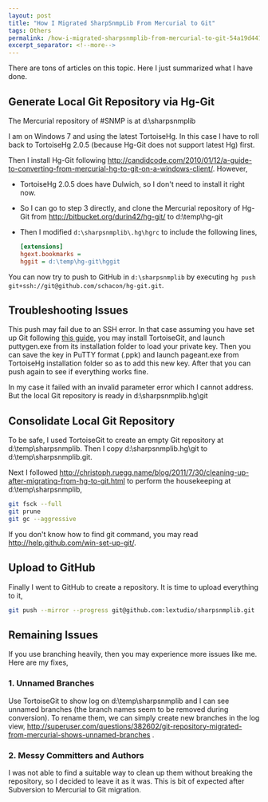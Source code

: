 ```yaml
---
layout: post
title: "How I Migrated SharpSnmpLib From Mercurial to Git"
tags: Others
permalink: /how-i-migrated-sharpsnmplib-from-mercurial-to-git-54a19d4419a5
excerpt_separator: <!--more-->
---
```

There are tons of articles on this topic. Here I just summarized what I have done.
<!--more-->

## Generate Local Git Repository via Hg-Git

The Mercurial repository of #SNMP is at d:\sharpsnmplib

I am on Windows 7 and using the latest TortoiseHg. In this case I have to roll back to TortoiseHg 2.0.5 (because Hg-Git does not support latest Hg) first.

Then I install Hg-Git following http://candidcode.com/2010/01/12/a-guide-to-converting-from-mercurial-hg-to-git-on-a-windows-client/. However,

* TortoiseHg 2.0.5 does have Dulwich, so I don't need to install it right now.
* So I can go to step 3 directly, and clone the Mercurial repository of Hg-Git from http://bitbucket.org/durin42/hg-git/ to d:\temp\hg-git
* Then I modified `d:\sharpsnmplib\.hg\hgrc` to include the following lines,

  ``` ini
  [extensions]
  hgext.bookmarks =
  hggit = d:\temp\hg-git\hggit
  ```

You can now try to push to GitHub in `d:\sharpsnmplib` by executing `hg push git+ssh://git@github.com/schacon/hg-git.git`.

## Troubleshooting Issues

This push may fail due to an SSH error. In that case assuming you have set up Git following [this guide](http://help.github.com/win-set-up-git/), you may install TortoiseGit, and launch puttygen.exe from its installation folder to load your private key. Then you can save the key in PuTTY format (.ppk) and launch pageant.exe from TortoiseHg installation folder so as to add this new key. After that you can push again to see if everything works fine.

In my case it failed with an invalid parameter error which I cannot address. But the local Git repository is ready in d:\sharpsnmplib\.hg\git

## Consolidate Local Git Repository

To be safe, I used TortoiseGit to create an empty Git repository at d:\temp\sharpsnmplib. Then I copy d:\sharpsnmplib\.hg\git to d:\temp\sharpsnmplib\.git.

Next I followed http://christoph.ruegg.name/blog/2011/7/30/cleaning-up-after-migrating-from-hg-to-git.html to perform the housekeeping at d:\temp\sharpsnmplib,

``` bash
git fsck --full
git prune
git gc --aggressive
```

If you don't know how to find git command, you may read http://help.github.com/win-set-up-git/.

## Upload to GitHub

Finally I went to GitHub to create a repository. It is time to upload everything to it,

``` bash
git push --mirror --progress git@github.com:lextudio/sharpsnmplib.git
```

## Remaining Issues

If you use branching heavily, then you may experience more issues like me. Here are my fixes,

### 1. Unnamed Branches

Use TortoiseGit to show log on d:\temp\sharpsnmplib and I can see unnamed branches (the branch names seem to be removed during conversion). To rename them, we can simply create new branches in the log view, http://superuser.com/questions/382602/git-repository-migrated-from-mercurial-shows-unnamed-branches .

### 2. Messy Committers and Authors

I was not able to find a suitable way to clean up them without breaking the repository, so I decided to leave it as it was. This is bit of expected after Subversion to Mercurial to Git migration.
